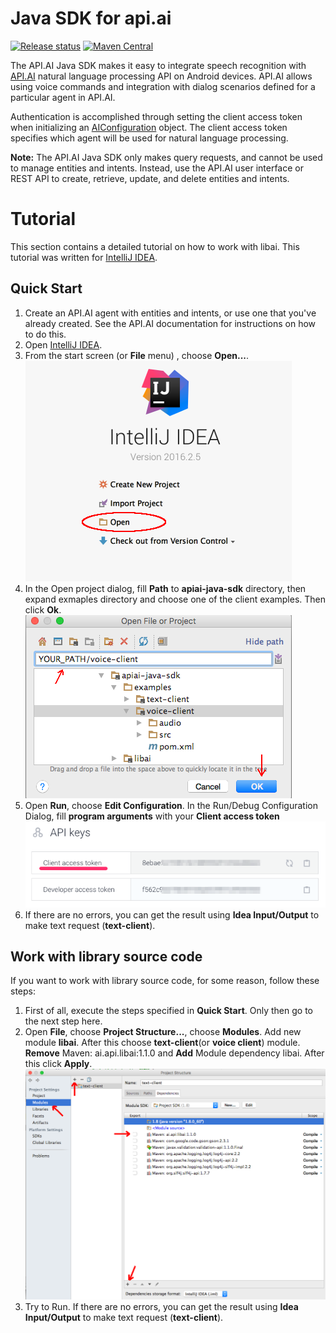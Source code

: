 Java SDK for api.ai
==================

[![Release status](https://travis-ci.org/api-ai/apiai-java-client.svg?branch=master)](https://travis-ci.org/api-ai/apiai-java-client) [![Maven Central](https://maven-badges.herokuapp.com/maven-central/ai.api/libai/badge.svg)](https://maven-badges.herokuapp.com/maven-central/ai.api/libai)

The API.AI Java SDK makes it easy to integrate speech recognition with [API.AI](http://www.api.ai) natural language processing API on Android devices. API.AI allows using voice commands and integration with dialog scenarios defined for a particular agent in API.AI.


Authentication is accomplished through setting the client access token when initializing an [AIConfiguration](https://github.com/api-ai/apiai-java-sdk/blob/master/libai/src/main/java/ai/api/AIConfiguration.java) object. The client access token specifies which agent will be used for natural language processing.

**Note:** The API.AI Java SDK only makes query requests, and cannot be used to manage entities and intents. Instead, use the API.AI user interface or REST API to  create, retrieve, update, and delete entities and intents.


# Tutorial
This section contains a detailed tutorial on how to work with libai. This tutorial was written for [IntelliJ IDEA](https://developer.android.com/sdk/installing/studio.html).


## Quick Start
1. Create an API.AI agent with entities and intents, or use one that you've already created. See the API.AI documentation for instructions on how to do this. 
2. Open [IntelliJ IDEA](https://developer.android.com/sdk/installing/studio.html).
3. From the start screen (or **File** menu) , choose **Open...**.<br/> ![Open project](docs/images/OpenProject.png)
4. In the Open project dialog, fill **Path** to **apiai-java-sdk** directory, then expand exmaples directory and choose one of the client examples. Then click **Ok**.<br/> ![Open project dialog](docs/images/OpenProjectDialog.png)
5. Open **Run**, choose **Edit Configuration**. In the Run/Debug Configuration Dialog, fill **program arguments** with your **Client access token**<br/> ![Api keys](docs/images/apiKeys.png)
6. If there are no errors, you can get the result using **Idea Input/Output** to make text request (**text-client**).

## Work with library source code 
If you want to work with library source code, for some reason, follow these steps:

1. First of all, execute the steps specified in **Quick Start**. Only then go to the next step here.
2.  Open **File**, choose **Project Structure...**, choose **Modules**. Add new module **libai**. After this choose **text-client**(or **voice client**) module. **Remove** Maven: ai.api.libai:1.1.0 and **Add** Module dependency libai. After this click **Apply**.<br/> ![ProjectStructure](docs/images/ProjectStructure.png)
3. Try to Run. If there are no errors, you can get the result using **Idea Input/Output** to make text request (**text-client**).




